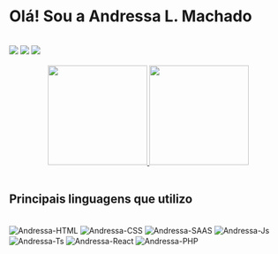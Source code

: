 Olá! Sou a Andressa L. Machado
============

<br>
<div> 
   <a href = "mailto:andressa.machado256@gmail.com"><img src="https://img.shields.io/badge/Gmail-D14836?style=for-the-badge&logo=gmail&logoColor=white" target="_blank"></a>
  <a href="https://www.linkedin.com/in/andressa-machado-3979b579/" target="_blank"><img src="https://img.shields.io/badge/-LinkedIn-%230077B5?style=for-the-badge&logo=linkedin&logoColor=white" target="_blank"></a> 
  <a https://codepen.io/andressalmachado" target="_blank"><img src="https://img.shields.io/badge/Codepen-ffffff?style=for-the-badge&logo=codepen&logoColor=black" target="_blank"></a>
</div>

<div align="center"><br>
  <a href="https://github.com/andressalmachado">
  <img height="180em" src="https://github-readme-stats.vercel.app/api/top-langs/?username=andressalmachado&layout=compact&langs_count=7&theme=panda"/>
  <img height="180em" src="https://github-readme-stats.vercel.app/api?username=andressalmachado&show_icons=true&theme=panda&include_all_commits=true&count_private=true"/></a>
</div>
<br>

Principais linguagens que utilizo
-------------

<div style="display: inline_block"><br>
  <img align="center" alt="Andressa-HTML" src="https://img.shields.io/badge/HTML5-E34F26?style=for-the-badge&logo=html5&logoColor=white">
  <img align="center" alt="Andressa-CSS" src="https://img.shields.io/badge/CSS3-1572B6?style=for-the-badge&logo=css3&logoColor=white">
  <img align="center" alt="Andressa-SAAS" src="https://img.shields.io/badge/Sass-CC6699?style=for-the-badge&logo=sass&logoColor=white">
  <img align="center" alt="Andressa-Js" src="https://img.shields.io/badge/JavaScript-F7DF1E?style=for-the-badge&logo=javascript&logoColor=black">
  <img align="center" alt="Andressa-Ts" src="https://img.shields.io/badge/TypeScript-007ACC?style=for-the-badge&logo=typescript&logoColor=white">
  <img align="center" alt="Andressa-React" src="https://img.shields.io/badge/React-20232A?style=for-the-badge&logo=react&logoColor=61DAFB">
  <img align="center" alt="Andressa-PHP" src="https://img.shields.io/badge/PHP-777BB4?style=for-the-badge&logo=php&logoColor=white">
</div>


  

